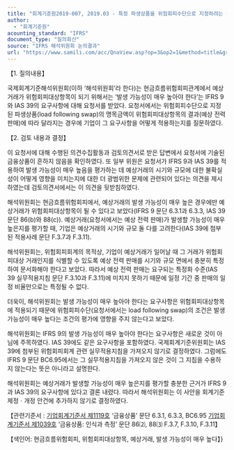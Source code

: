 ```yaml
---
title: "회계기준원2019-007, 2019.03 - 특정 파생상품을 위험회피수단으로 지정하려는 경우, ‘가능성이 매우 높다’는 규정의 적용(IFRS 9 ‘금융상품’, IAS 39 ‘금융상품: 인식과 측정’)"
author:
  - "회계기준원"
acounting_standard: "IFRS"
document_type: "질의회신"
source: "IFRS 해석위원회 논의결과"
url: "https://www.samili.com/acc/QnaView.asp?op=3&op2=1&method=title&group=2123-15;1&orgcode=2&searchword=&page=6&code=%ED%9A%8C%EA%B3%84%EA%B8%B0%EC%A4%80%EC%9B%902019%2D007%3A20190331"
---
```

【1. 질의내용】

국제회계기준해석위원회(이하 ‘해석위원회’라 한다)는 현금흐름위험회피관계에서 예상거래가 위험회피대상항목이 되기 위해서는 ‘발생 가능성이 매우 높아야 한다’는 IFRS 9와 IAS 39의 요구사항에 대해 요청서를 받았다. 요청서에서는 위험회피수단으로 지정된 파생상품(load following swap)의 명목금액이 위험회피대상항목의 결과(예상 전력 판매)에 따라 달라지는 경우에 기업이 그 요구사항을 어떻게 적용하는지를 질문하였다.

  

【2. 검토 내용과 결정】

이 요청서에 대해 수행된 의견수집활동과 검토의견서로 받은 답변에서 요청서에 기술된 금융상품이 흔하지 않음을 확인하였다. 또 일부 위원은 요청서가 IFRS 9과 IAS 39를 적용하여 발생 가능성이 매우 높음을 평가하는 데 예상거래의 시기와 규모에 대한 불확실성이 어떻게 영향을 미치는지에 대한 더 광범위한 문제에 관련되어 있다는 의견을 제시하였는데 검토의견서에서는 이 의견을 뒷받침하였다.

해석위원회는 현금흐름위험회피에서, 예상거래의 발생 가능성이 매우 높은 경우에만 예상거래가 위험회피대상항목이 될 수 있다고 보았다(IFRS 9 문단 6.3.1과 6.3.3, IAS 39 문단 86(b)와 88(c)). 예상거래(요청서에서는 예상 전력 판매)가 발생할 가능성이 매우 높은지를 평가할 때, 기업은 예상거래의 시기와 규모 둘 다를 고려한다(IAS 39에 첨부된 적용사례 문단 F.3.7과 F.3.11).

해석위원회는, 위험회피회계의 목적상, 기업이 예상거래가 일어날 때 그 거래가 위험회피대상 거래인지를 식별할 수 있도록 예상 전력 판매를 시기와 규모 면에서 충분히 특정하여 문서화해야 한다고 보았다. 따라서 예상 전력 판매는 요구되는 특정화 수준(IAS 39 실무적용지침 문단 F.3.10과 F.3.11)에 미치지 못하기 때문에 일정 기간 중 판매의 일정 비율만으로는 특정될 수 없다.

더욱이, 해석위원회는 발생 가능성이 매우 높아야 한다는 요구사항은 위험회피대상항목에 적용되기 때문에 위험회피수단(요청서에서는 load following swap)의 조건은 발생 가능성이 매우 높다는 조건의 평가에 영향을 주지 않는다고 보았다.

해석위원회는 IFRS 9의 발생 가능성이 매우 높아야 한다는 요구사항은 새로운 것이 아님에 주목하였다. IAS 39에도 같은 요구사항을 포함하였다. 국제회계기준위원회는 IAS 39에 첨부된 위험회피회계 관련 실무적용지침을 가져오지 않기로 결정하였다. 그럼에도 IFRS 9 문단 BC6.95에서는 그 실무적용지침을 가져오지 않은 것이 그 지침을 수용하지 않는다는 뜻은 아니라고 설명한다.

해석위원회는 예상거래가 발생할 가능성이 매우 높은지를 평가할 충분한 근거가 IFRS 9과 IAS 39의 요구사항에 있다고 결론 내렸다. 따라서 해석위원회는 이 사안을 회계기준 제정ㆍ개정 안건에 추가하지 않기로 결정하였다.

  

【관련기준서 : [기업회계기준서 제1119호](https://www.samili.com/acc/) ‘금융상품’ 문단 6.3.1, 6.3.3, BC6.95 [기업회계기준서 제1039호](https://www.samili.com/acc/) ‘금융상품: 인식과 측정’ 문단 86⑵, 88⑶ F.3.7, F.3.10, F.3.11】

【색인어: 현금흐름위험회피, 위험회피대상항목, 예상거래, 발생 가능성이 매우 높다】}